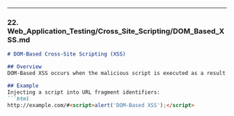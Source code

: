 
---

### 22. **Web_Application_Testing/Cross_Site_Scripting/DOM_Based_XSS.md**

```markdown
# DOM-Based Cross-Site Scripting (XSS)

## Overview
DOM-Based XSS occurs when the malicious script is executed as a result of modifying the DOM (Document Object Model) in the browser.

## Example
Injecting a script into URL fragment identifiers:
```html
http://example.com/#<script>alert('DOM-Based XSS');</script>

